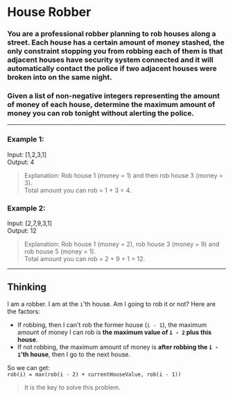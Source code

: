 # House Robber
### You are a professional robber planning to rob houses along a street. Each house has a certain amount of money stashed, the only constraint stopping you from robbing each of them is that adjacent houses have security system connected and it will automatically contact the police if two adjacent houses were broken into on the same night.

### Given a list of non-negative integers representing the amount of money of each house, determine the maximum amount of money you can rob tonight without alerting the police.
---
### Example 1:

Input: [1,2,3,1]  
Output: 4
> Explanation: Rob house 1 (money = 1) and then rob house 3 (money = 3).  
Total amount you can rob = 1 + 3 = 4.

### Example 2:

Input: [2,7,9,3,1]  
Output: 12
> Explanation: Rob house 1 (money = 2), rob house 3 (money = 9) and rob house 5 (money = 1).  
Total amount you can rob = 2 + 9 + 1 = 12.
---
## **Thinking**
I am a robber. I am at the `i`'th house. Am I going to rob it or not? Here are the factors:
- If robbing, then I can't rob the former house (`i - 1`), the maximum amount of money I can rob is **the maximum value of `i - 2` plus this house**.
- If not robbing, the maximum amount of money is **after robbing the `i - 1`'th house**, then I go to the next house.

So we can get:  
`rob(i) = max(rob(i - 2) + currentHouseValue, rob(i - 1))`  
> It is the key to solve this problem.
